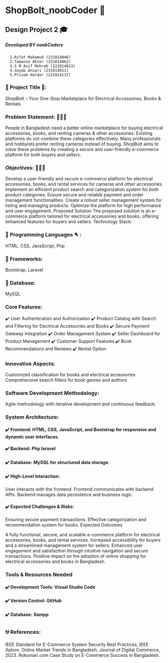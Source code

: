 # ShopBolt_noobCoder 🏬
## Design Project 2 🎓
 
##### Developed BY noobCoders
      1.Rifat Mahamud (221014046)
      2.Tamanna Akter (221014062)
      3.S M Asif Mehrab (221014013)
      4.Soyab Ansari (231014011)
      5.Prisom Halder (221014137)
### 🌟 Project Title 🌟:  
ShopBolt – Your One-Stop Marketplace for Electrical Accessories, Books & Rentals

### Problem Statement: 🔰🔰🔰
People in Bangladesh need a better online marketplace for buying electrical accessories, books, and renting cameras & other accessories. Existing platforms do not combine these categories effectively. Many professionals and hobbyists prefer renting cameras instead of buying. ShopBolt aims to solve these problems by creating a secure and user-friendly e-commerce platform for both buyers and sellers.

### Objectives: 🔶🔶🔶
Develop a user-friendly and secure e-commerce platform for electrical accessories, books, and rental services for cameras and other accessories.
Implement an efficient product search and categorization system for both product categories.
Ensure secure and reliable payment and order management functionalities.
Create a robust seller management system for listing and managing products.
Optimize the platform for high performance and user engagement.
Proposed Solution The proposed solution is an e-commerce platform tailored for electrical accessories and books, offering enhanced features for buyers and sellers.
Technology Stack:

### 🎠 Programming Languages ✎ :
   HTML, CSS, JavaScript, Php
### 🎠 Frameworks: 
   Bootstrap, Laravel
### 🎠 Database: 
   MySQL


### Core Features:


✔️ User Authentication and Authorization
✔️ Product Catalog with Search and Filtering for Electrical Accessories and Books
✔️ Secure Payment Gateway Integration
✔️ Order Management System
✔️ Seller Dashboard for Product Management
✔️ Customer Support Features
✔️ Book Recommendations and Reviews
✔️ Rental  Option

### Innovative Aspects:
Customized classification for books and electrical accessories
Comprehensive search filters for book genres and authors

### Software Development Methodology:
   Agile methodology with iterative development and continuous feedback.
### System Architecture:


#### ✔️ Frontend: HTML, CSS, JavaScript, and Bootstrap for responsive and dynamic user interfaces.
#### ✔️ Backend: Php laravel
#### ✔️ Database: MySQL for structured data storage.
#### ✔️ High-Level Interaction:
 User interacts with the frontend.
 Frontend communicates with backend APIs.
 Backend manages data persistence and business logic.
#### ✔️ Expected Challenges & Risks:
 Ensuring secure payment transactions.
 Effective categorization and recommendation system for books.
 Expected Outcomes

A fully functional, secure, and scalable e-commerce platform for electrical accessories, books, and rental services.
Increased accessibility for buyers and a streamlined management system for sellers.
Enhanced user engagement and satisfaction through intuitive navigation and secure transactions.
Positive impact on the adoption of online shopping for electrical accessories and books in Bangladesh.

### Tools & Resources Needed 
#### ✔️ Development Tools: Visual Studio Code
#### ✔️ Version Control: GitHub
#### ✔️ Database: Xampp

### ⛎ References:
IEEE Standard for E-Commerce System Security Best Practices, IEEE Xplore.
Online Market Trends in Bangladesh, Journal of Digital Commerce, 2023.
Rokomari.com Case Study on E-Commerce Success in Bangladesh.
